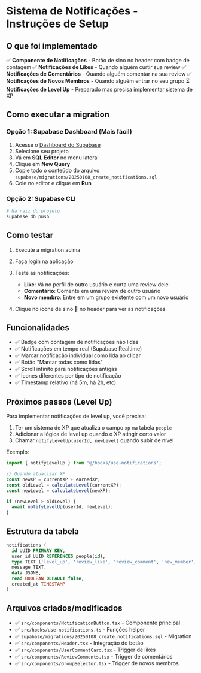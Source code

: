 # Sistema de Notificações - Instruções de Setup

## O que foi implementado

✅ **Componente de Notificações** - Botão de sino no header com badge de contagem
✅ **Notificações de Likes** - Quando alguém curtir sua review
✅ **Notificações de Comentários** - Quando alguém comentar na sua review
✅ **Notificações de Novos Membros** - Quando alguém entrar no seu grupo
⏳ **Notificações de Level Up** - Preparado mas precisa implementar sistema de XP

## Como executar a migration

### Opção 1: Supabase Dashboard (Mais fácil)

1. Acesse o [Dashboard do Supabase](https://supabase.com/dashboard)
2. Selecione seu projeto
3. Vá em **SQL Editor** no menu lateral
4. Clique em **New Query**
5. Copie todo o conteúdo do arquivo `supabase/migrations/20250108_create_notifications.sql`
6. Cole no editor e clique em **Run**

### Opção 2: Supabase CLI

```bash
# Na raiz do projeto
supabase db push
```

## Como testar

1. Execute a migration acima
2. Faça login na aplicação
3. Teste as notificações:
   - **Like**: Vá no perfil de outro usuário e curta uma review dele
   - **Comentário**: Comente em uma review de outro usuário
   - **Novo membro**: Entre em um grupo existente com um novo usuário

4. Clique no ícone de sino 🔔 no header para ver as notificações

## Funcionalidades

- ✅ Badge com contagem de notificações não lidas
- ✅ Notificações em tempo real (Supabase Realtime)
- ✅ Marcar notificação individual como lida ao clicar
- ✅ Botão "Marcar todas como lidas"
- ✅ Scroll infinito para notificações antigas
- ✅ Ícones diferentes por tipo de notificação
- ✅ Timestamp relativo (há 5m, há 2h, etc)

## Próximos passos (Level Up)

Para implementar notificações de level up, você precisa:

1. Ter um sistema de XP que atualiza o campo `xp` na tabela `people`
2. Adicionar a lógica de level up quando o XP atingir certo valor
3. Chamar `notifyLevelUp(userId, newLevel)` quando subir de nível

Exemplo:
```typescript
import { notifyLevelUp } from '@/hooks/use-notifications';

// Quando atualizar XP
const newXP = currentXP + earnedXP;
const oldLevel = calculateLevel(currentXP);
const newLevel = calculateLevel(newXP);

if (newLevel > oldLevel) {
  await notifyLevelUp(userId, newLevel);
}
```

## Estrutura da tabela

```sql
notifications (
  id UUID PRIMARY KEY,
  user_id UUID REFERENCES people(id),
  type TEXT ('level_up', 'review_like', 'review_comment', 'new_member'),
  message TEXT,
  data JSONB,
  read BOOLEAN DEFAULT false,
  created_at TIMESTAMP
)
```

## Arquivos criados/modificados

- ✅ `src/components/NotificationButton.tsx` - Componente principal
- ✅ `src/hooks/use-notifications.ts` - Funções helper
- ✅ `supabase/migrations/20250108_create_notifications.sql` - Migration
- ✅ `src/components/Header.tsx` - Integração do botão
- ✅ `src/components/UserCommentCard.tsx` - Trigger de likes
- ✅ `src/components/ReviewComments.tsx` - Trigger de comentários
- ✅ `src/components/GroupSelector.tsx` - Trigger de novos membros
